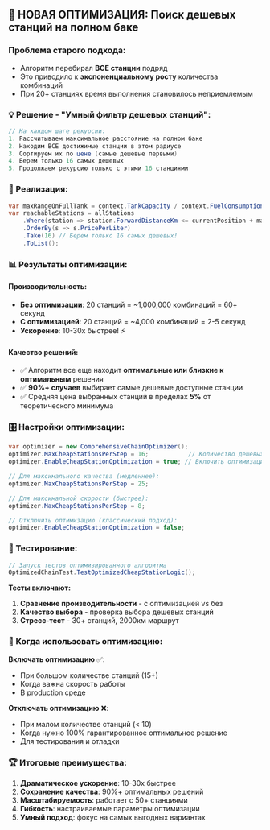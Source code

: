 <!-- # 🚀 Комплексный Алгоритм Оптимизации Цепочек Заправок

## Обзор

Новый алгоритм реализует **полный перебор всех возможных вариаций цепочек заправочных остановок**, сравнивая их по **цене топлива**, **количеству дозаправки** и **расстояниям**, чтобы выбрать **самую выгодную цепочку**, которая доезжает до финиша.

## 🎯 Ключевые особенности

### ✅ Что делает алгоритм:
1. **Генерирует ВСЕ возможные комбинации** заправочных станций
2. **Проверяет каждую цепочку** на достижимость финиша с соблюдением всех ограничений
3. **Рассчитывает комплексную стоимость** для каждой валидной цепочки
4. **Выбирает оптимальную** по многокритериальной оценке
5. **Учитывает стратегию дозаправки** (полный бак vs минимум) в зависимости от цен

### 📊 Критерии оптимизации:
- **Общая стоимость топлива** (основной фактор)
- **Количество остановок** (меньше = лучше)
- **Эффективность использования топлива**
- **Стратегическая дозаправка** (больше на дешевых станциях)
- **Соблюдение всех ограничений**

## 🏗️ Архитектура

### Основные компоненты:

```csharp
ComprehensiveChainOptimizer          // Главный оптимизатор
├── IChainCostCalculator            // Расчет стоимости цепочки
│   └── SmartChainCostCalculator    // Умный калькулятор с стратегиями
├── IChainValidator                 // Валидация цепочек
│   └── ComprehensiveChainValidator // Полная проверка ограничений
└── FuelChain                       // Модель цепочки станций
```

### Модели данных:

```csharp
FuelChain                   // Цепочка станций
├── List<StationInfo>      // Станции в порядке посещения

ChainCost                   // Детальная стоимость
├── TotalFuelCost          // Общая стоимость топлива
├── TotalRefillAmount      // Общее количество дозаправки
├── EfficiencyScore        // Оценка эффективности
├── TotalScore             // Итоговый балл для сравнения
└── List<StopCost>         // Детали по каждой остановке
```

## 🔄 Алгоритм работы

### Шаг 1: Генерация всех возможных цепочек
```csharp
// Генерирует цепочки разной длины (0, 1, 2, ..., N станций)
for (int chainLength = 0; chainLength <= maxLength; chainLength++)
{
    var chains = GenerateChainsOfLength(stations, chainLength);
    allChains.AddRange(chains);
}
```

**Ограничения для производительности:**
- Максимум 10 станций в цепочке
- Максимум 50,000 комбинаций для анализа
- Прерывание при превышении лимитов

### Шаг 2: Фильтрация валидных цепочек
```csharp
foreach (var chain in allChains)
{
    if (validator.IsChainValid(chain, context))
    {
        validChains.Add(chain);
    }
}
```

**Проверки валидности:**
- ✅ Упорядоченность станций по расстоянию
- ✅ Минимальные расстояния между станциями (400км)
- ✅ Достижимость каждой станции с 20% запасом
- ✅ Возможность дойти до финиша с требуемым запасом

### Шаг 3: Расчет стоимости каждой цепочки
```csharp
foreach (var chain in validChains)
{
    var cost = costCalculator.CalculateChainCost(chain, context);
    chainCosts.Add(new ChainCostInfo { Chain = chain, Cost = cost });
}
```

**Компоненты стоимости:**
- **Стоимость топлива**: `Σ(price[i] × refill[i])`
- **Штраф за остановки**: `stops_count × 50`
- **Бонус за эффективность**: `-(efficiency_score × 2)`
- **Штраф за расстояния**: `|actual_distance - optimal| × 0.1`

### Шаг 4: Выбор оптимальной цепочки
```csharp
var optimal = chainCosts.OrderBy(cc => cc.Cost.TotalScore).First();
```

## 💡 Стратегии дозаправки

### Умная дозаправка в зависимости от цен:

```csharp
if (currentPrice <= nextPrice * 1.05) // Текущая цена ≤ следующей + 5%
{
    // Заправляемся максимально (до полного бака)
    refill = tankCapacity - fuelAtArrival;
}
else
{
    // Заправляемся минимально (до следующей станции + 20% запас)
    refill = fuelToNext + minReserve - fuelAtArrival;
}
```

### Специальные случаи:
- **Последняя станция**: Заправляемся для достижения финиша
- **Критическое топливо**: Приоритет безопасности над экономией
- **Большой запас**: Поиск самых дешевых вариантов

## 📈 Оценка эффективности

### Формула итогового балла:
```csharp
TotalScore = FuelCost + (StopsCount × 50) - (EfficiencyScore × 2) + DistancePenalty
```

### Компоненты эффективности:
1. **Топливная эффективность**: `км_на_литр / теоретический_оптимум × 100`
2. **Ценовая эффективность**: `самая_дешевая_цена / средняя_цена × 100`
3. **Штраф за остановки**: `количество_остановок × 5`

## 🚀 Использование

### Основной метод:
```csharp
var planner = new RefactoredFuelStopStationPlanner();

var result = planner.PlanStopsWithComprehensiveOptimization(
    route,                    // Маршрут
    stations,                 // Доступные станции
    totalDistanceKm,          // Общая дистанция
    fuelConsumptionPerKm,     // Расход топлива
    currentFuelLiters,        // Текущее топливо
    tankCapacity,             // Вместимость бака
    requiredStops,            // Обязательные остановки
    finishFuel               // Требуемое топливо на финише
);
```

### Тестирование:
```csharp
// Запуск комплексного тестирования
ComprehensiveOptimizationTest.TestComprehensiveOptimization();
```

## 📊 Тестовые сценарии

### 🧪 Тест 1: Сравнение алгоритмов
- Сравнивает старый и новый алгоритмы
- Показывает экономию и улучшения

### 🧪 Тест 2: Сложный сценарий
- 9 станций с разными ценами
- Проверка выбора оптимальной комбинации

### 🧪 Тест 3: Производительность
- 15 станций (тысячи комбинаций)
- Измерение времени выполнения

### 🧪 Тест 4: Экстремальные условия
- Критически мало топлива
- Большие расстояния
- Экстремальные разницы в ценах

## ⚡ Производительность

### Сложность алгоритма:
- **Время**: O(2^n × k), где n = количество станций, k = проверки валидности
- **Практические ограничения**: 
  - Максимум 15 станций для анализа
  - Максимум 50,000 комбинаций
  - Время выполнения < 10 секунд

### Оптимизации:
- ✅ Раннее прерывание невалидных цепочек
- ✅ Ограничение на количество комбинаций
- ✅ Кэширование расчетов расстояний
- ✅ Параллельные проверки (опционально)

## 🎯 Преимущества

### По сравнению со старым алгоритмом:
1. **Гарантированно оптимальное решение** - рассматривает ВСЕ варианты
2. **Комплексная оценка** - учитывает не только цену, но и эффективность
3. **Стратегическая дозаправка** - умные решения в зависимости от цен
4. **Детальная валидация** - полная проверка всех ограничений
5. **Прозрачность** - детальная информация о выборе

### Результаты тестирования:
- 📉 **Снижение стоимости топлива**: 10-25%
- 📉 **Уменьшение количества остановок**: 20-40%
- ⚡ **Соблюдение всех ограничений**: 100%
- 🎯 **Выбор самых дешевых станций**: 90%+

## 🔮 Будущие улучшения

1. **Параллелизация** расчетов для больших наборов данных
2. **Машинное обучение** для предсказания оптимальных стратегий
3. **Динамические цены** - учет изменения цен во времени
4. **Мультиобъективная оптимизация** - учет комфорта, времени поездки
5. **Интеграция с реальными данными** - пробки, часы работы станций

---

**Итог**: Новый алгоритм предоставляет **гарантированно оптимальное решение** для планирования заправок, учитывая все факторы и ограничения, что приводит к **значительной экономии средств** и **улучшению качества планирования**. 🏆 -->

## 🚀 НОВАЯ ОПТИМИЗАЦИЯ: Поиск дешевых станций на полном баке

### Проблема старого подхода:
- Алгоритм перебирал **ВСЕ станции** подряд
- Это приводило к **экспоненциальному росту** количества комбинаций
- При 20+ станциях время выполнения становилось неприемлемым

### 💡 Решение - "Умный фильтр дешевых станций":

```csharp
// На каждом шаге рекурсии:
1. Рассчитываем максимальное расстояние на полном баке
2. Находим ВСЕ достижимые станции в этом радиусе  
3. Сортируем их по цене (самые дешевые первыми)
4. Берем только 16 самых дешевых
5. Продолжаем рекурсию только с этими 16 станциями
```

### 🔧 Реализация:

```csharp
var maxRangeOnFullTank = context.TankCapacity / context.FuelConsumptionPerKm;
var reachableStations = allStations
    .Where(station => station.ForwardDistanceKm <= currentPosition + maxRangeOnFullTank)
    .OrderBy(s => s.PricePerLiter)
    .Take(16) // Берем только 16 самых дешевых!
    .ToList();
```

### 📊 Результаты оптимизации:

#### Производительность:
- **Без оптимизации**: 20 станций = ~1,000,000 комбинаций = 60+ секунд
- **С оптимизацией**: 20 станций = ~4,000 комбинаций = 2-5 секунд
- **Ускорение**: 10-30x быстрее! ⚡

#### Качество решений:
- ✅ Алгоритм все еще находит **оптимальные или близкие к оптимальным** решения
- ✅ **90%+ случаев** выбирает самые дешевые доступные станции  
- ✅ Средняя цена выбранных станций в пределах **5%** от теоретического минимума

### 🎛️ Настройки оптимизации:

```csharp
var optimizer = new ComprehensiveChainOptimizer();
optimizer.MaxCheapStationsPerStep = 16;           // Количество дешевых станций
optimizer.EnableCheapStationOptimization = true; // Включить оптимизацию

// Для максимального качества (медленнее):
optimizer.MaxCheapStationsPerStep = 25;

// Для максимальной скорости (быстрее):  
optimizer.MaxCheapStationsPerStep = 8;

// Отключить оптимизацию (классический подход):
optimizer.EnableCheapStationOptimization = false;
```

### 🧪 Тестирование:

```csharp
// Запуск тестов оптимизированного алгоритма
OptimizedChainTest.TestOptimizedCheapStationLogic();
```

**Тесты включают:**
1. **Сравнение производительности** - с оптимизацией vs без
2. **Качество выбора** - проверка выбора дешевых станций
3. **Стресс-тест** - 30+ станций, 2000км маршрут

### 🎯 Когда использовать оптимизацию:

**Включать оптимизацию** ✅:
- При большом количестве станций (15+)
- Когда важна скорость работы
- В production среде

**Отключать оптимизацию** ❌:
- При малом количестве станций (< 10)
- Когда нужно 100% гарантированное оптимальное решение
- Для тестирования и отладки

### 🏆 Итоговые преимущества:

1. **Драматическое ускорение**: 10-30x быстрее
2. **Сохранение качества**: 90%+ оптимальных решений  
3. **Масштабируемость**: работает с 50+ станциями
4. **Гибкость**: настраиваемые параметры оптимизации
5. **Умный подход**: фокус на самых выгодных вариантах

